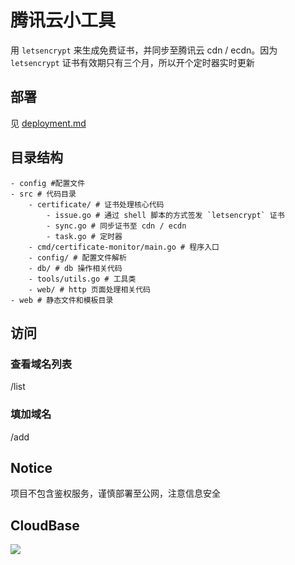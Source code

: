 # 腾讯云小工具

用 `letsencrypt` 来生成免费证书，并同步至腾讯云 cdn / ecdn。因为 `letsencrypt` 证书有效期只有三个月，所以开个定时器实时更新  

## 部署

见 [deployment.md](deployment.md)

## 目录结构
```
- config #配置文件
- src # 代码目录
    - certificate/ # 证书处理核心代码
        - issue.go # 通过 shell 脚本的方式签发 `letsencrypt` 证书
        - sync.go # 同步证书至 cdn / ecdn
        - task.go # 定时器
    - cmd/certificate-monitor/main.go # 程序入口
    - config/ # 配置文件解析
    - db/ # db 操作相关代码
    - tools/utils.go # 工具类
    - web/ # http 页面处理相关代码
- web # 静态文件和模板目录
```

## 访问

### 查看域名列表

/list

### 填加域名

/add

## Notice

项目不包含鉴权服务，谨慎部署至公网，注意信息安全

## CloudBase

[![](https://main.qcloudimg.com/raw/67f5a389f1ac6f3b4d04c7256438e44f.svg)](https://console.cloud.tencent.com/tcb/env/index?action=CreateAndDeployCloudBaseProject&appUrl=https%3A%2F%2Fgithub.com%2Factors315%2Fqcloud-tools&branch=master)